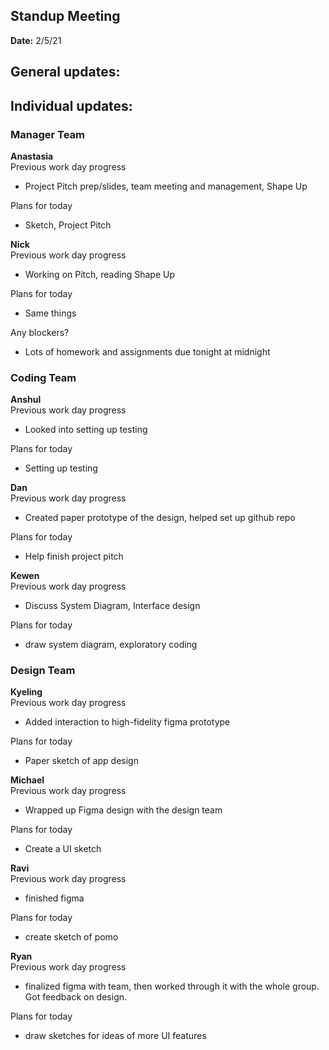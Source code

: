 ## Standup Meeting  
**Date:** 2/5/21

## General updates:  
 

## Individual updates:  

### Manager Team  
**Anastasia**  
Previous work day progress  
- Project Pitch prep/slides, team meeting and management, Shape Up


Plans for today  
- Sketch, Project Pitch


**Nick**  
Previous work day progress  
- Working on Pitch, reading Shape Up


Plans for today  
- Same things

Any blockers?
- Lots of homework and assignments due tonight at midnight


### Coding Team  

**Anshul**  
Previous work day progress  
- Looked into setting up testing


Plans for today  
- Setting up testing



**Dan**  
Previous work day progress  
- Created paper prototype of the design, helped set up github repo

Plans for today  
- Help finish project pitch


**Kewen**  
Previous work day progress  
- Discuss System Diagram, Interface design


Plans for today  
- draw system diagram, exploratory coding


### Design Team  

**Kyeling**  
Previous work day progress  
- Added interaction to high-fidelity figma prototype


Plans for today  
- Paper sketch of app design


**Michael**  
Previous work day progress  
- Wrapped up Figma design with the design team


Plans for today  
- Create a UI sketch


**Ravi**  
Previous work day progress  
- finished figma


Plans for today  
- create sketch of pomo


**Ryan**  
Previous work day progress  
- finalized figma with team, then worked through it with the whole group. Got feedback on design.


Plans for today  
- draw sketches for ideas of more UI features



